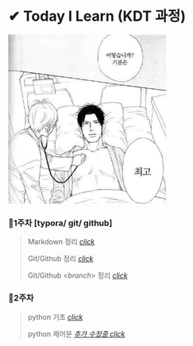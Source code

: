 # ✔ Today I Learn (KDT 과정)

<img src="README.assets/다운로드 (2).jpg" alt="다운로드 (2)" style="zoom: 67%;" />



### 📝1주차 [typora/ git/ github]

> Markdown 정리 [_click_](https://github.com/na-hyeong9/TIL/blob/master/markdown/markdown.md)
>
> Git/Github 정리 [_click_](https://github.com/na-hyeong9/TIL/blob/master/git/git%20%EC%82%AC%EC%9A%A9%EB%B2%95.md)
>
> Git/Github <_branch_> 정리 [_click_](https://github.com/na-hyeong9/TIL/blob/master/branch/branch.md)

### 📝2주차

> python 기초 [_click_](https://github.com/na-hyeong9/TIL/blob/master/python/Python%20%EC%A0%95%EB%A6%AC.md)
>
> python 제어문 [_추가 수정중 click_](https://github.com/na-hyeong9/TIL/tree/master/python)

